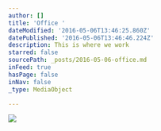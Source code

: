 ```yaml
---
author: []
title: 'Office '
dateModified: '2016-05-06T13:46:25.860Z'
datePublished: '2016-05-06T13:46:46.224Z'
description: This is where we work
starred: false
sourcePath: _posts/2016-05-06-office.md
inFeed: true
hasPage: false
inNav: false
_type: MediaObject

---
```

![](https://the-grid-user-content.s3-us-west-2.amazonaws.com/edfac948-abc0-4c49-b1b0-fe61080d70ee.jpg)